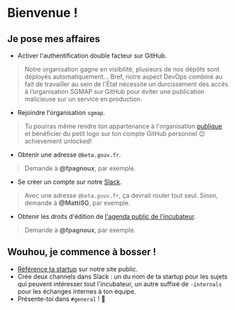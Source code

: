 Bienvenue !
===========

Je pose mes affaires
--------------------

- Activer l'authentification double facteur sur GitHub.

> Notre organisation gagne en visibilité, plusieurs de nos dépôts sont déployés automatiquement… Bref, notre aspect DevOps combiné au fait de travailler au sein de l'État nécessite un durcissement des accès à l’organisation SGMAP sur GitHub pour éviter une publication malicieuse sur un service en production.

- Rejoindre l'organisation `sgmap`.

> Tu pourras même rendre ton appartenance à l'organisation [publique](https://github.com/orgs/sgmap/people) et bénéficier du petit logo sur ton compte GitHub personnel :wink: achievement unlocked!

- Obtenir une adresse `@beta.gouv.fr`.

> Demande à **@fpagnoux**, par exemple.

- Se créer un compte sur notre [Slack](https://startups-detat.slack.com).

> Avec une adresse `@beta.gouv.fr`, ça devrait rouler tout seul. Sinon, demande à **@MattiSG**, par exemple.

- Obtenir les droits d'édition de [l'agenda public de l'incubateur](https://calendar.google.com/calendar/embed?src=0ieonqap1r5jeal5ugeuhoovlg%40group.calendar.google.com&ctz=Europe/Paris).

> Demande à **@fpagnoux**, par exemple.


Wouhou, je commence à bosser !
------------------------------

- [Référence ta startup](https://github.com/sgmap/sgmap.github.io/blob/master/CONTRIBUTING.md#ajouter-une-startup) sur notre site public.
- Crée deux channels dans Slack : un du nom de ta startup pour les sujets qui peuvent intéresser tout l'incubateur, un autre suffixé de `-internals` pour les échanges internes à ton équipe.
- Présente-toi dans `#general` !  :wave:
